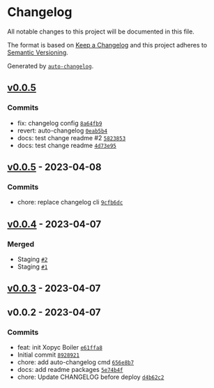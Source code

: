 # Changelog

All notable changes to this project will be documented in this file.

The format is based on [Keep a Changelog](https://keepachangelog.com/en/1.0.0/)
and this project adheres to [Semantic Versioning](https://semver.org/spec/v2.0.0.html).

Generated by [`auto-changelog`](https://github.com/CookPete/auto-changelog).

## [v0.0.5](https://github.com/wayoutff/xopyc/compare/v0.0.5...v0.0.5)

### Commits

- fix: changelog config [`8a64fb9`](https://github.com/wayoutff/xopyc/commit/8a64fb97bf80ff61ca53c7250b7e74517eb48f38)
- revert: auto-changelog [`0eab5b4`](https://github.com/wayoutff/xopyc/commit/0eab5b4f7bf6f5877189e966e4785c6fef09eac4)
- docs: test change readme #2 [`5823853`](https://github.com/wayoutff/xopyc/commit/5823853e2c84970cef6ab4553d84da69fc709913)
- docs: test change readme [`4d73e95`](https://github.com/wayoutff/xopyc/commit/4d73e95f2a1dee479345aff7d3a5c63bd943ca40)

## [v0.0.5](https://github.com/wayoutff/xopyc/compare/v0.0.4...v0.0.5) - 2023-04-08

### Commits

- chore: replace changelog cli [`9cfb6dc`](https://github.com/wayoutff/xopyc/commit/9cfb6dc0586bca1c743907e116670d6fe1b83662)

## [v0.0.4](https://github.com/wayoutff/xopyc/compare/v0.0.3...v0.0.4) - 2023-04-07

### Merged

- Staging [`#2`](https://github.com/wayoutff/xopyc/pull/2)
- Staging [`#1`](https://github.com/wayoutff/xopyc/pull/1)

## [v0.0.3](https://github.com/wayoutff/xopyc/compare/v0.0.2...v0.0.3) - 2023-04-07

## v0.0.2 - 2023-04-07

### Commits

- feat: init Xopyc Boiler [`e61ffa8`](https://github.com/wayoutff/xopyc/commit/e61ffa88bb68307bd8650c2c01ca9f79125c2720)
- Initial commit [`8928921`](https://github.com/wayoutff/xopyc/commit/89289215721ef6765a7d23951b780d99c9d738bf)
- chore: add auto-changelog cmd [`656e8b7`](https://github.com/wayoutff/xopyc/commit/656e8b76bc5dcf85492e788dec555e0012c39afb)
- docs: add readme packages [`5e74b4f`](https://github.com/wayoutff/xopyc/commit/5e74b4f8d0eb8e2b6fe2d108bcc6e2990db1999d)
- chore: Update CHANGELOG before deploy [`d4b62c2`](https://github.com/wayoutff/xopyc/commit/d4b62c28fbaa07fe957d78f32b86ace684990a7d)
